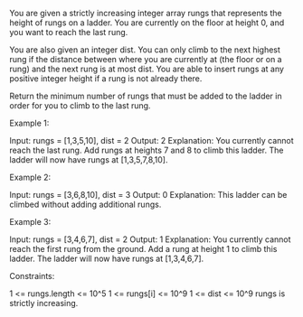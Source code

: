 You are given a strictly increasing integer array rungs that represents the
height of rungs on a ladder. You are currently on the floor at height 0, and
you want to reach the last rung.

You are also given an integer dist. You can only climb to the next highest
rung if the distance between where you are currently at (the floor or on a
rung) and the next rung is at most dist. You are able to insert rungs at any
positive integer height if a rung is not already there.

Return the minimum number of rungs that must be added to the ladder in order
for you to climb to the last rung.


Example 1:


Input: rungs = [1,3,5,10], dist = 2
Output: 2
Explanation:
You currently cannot reach the last rung.
Add rungs at heights 7 and 8 to climb this ladder. 
The ladder will now have rungs at [1,3,5,7,8,10].


Example 2:


Input: rungs = [3,6,8,10], dist = 3
Output: 0
Explanation:
This ladder can be climbed without adding additional rungs.


Example 3:


Input: rungs = [3,4,6,7], dist = 2
Output: 1
Explanation:
You currently cannot reach the first rung from the ground.
Add a rung at height 1 to climb this ladder.
The ladder will now have rungs at [1,3,4,6,7].



Constraints:


1 <= rungs.length <= 10^5
1 <= rungs[i] <= 10^9
1 <= dist <= 10^9
rungs is strictly increasing.




